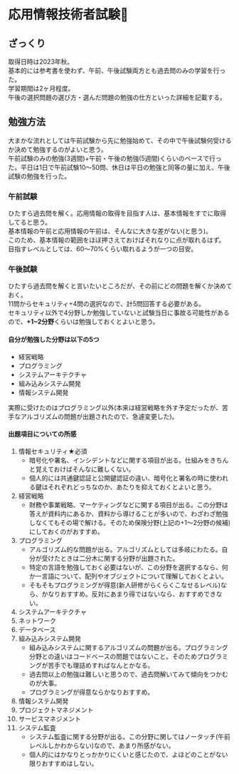 # 応用情報技術者試験🚧

## ざっくり

取得日時は2023年秋。<br/>
基本的には参考書を使わず、午前、午後試験両方とも過去問のみの学習を行った。<br/>
学習期間は2ヶ月程度。<br/>午後の選択問題の選び方・選んだ問題の勉強の仕方といった詳細を記載する。

## 勉強方法

大まかな流れとしては午前試験から先に勉強始めて、その中で午後試験何受けるか決めて勉強するのがよいと思う。<br/>
午前試験のみの勉強(3週間)+午前・午後の勉強(5週間)くらいのペースで行った。平日は1日で午前試験10～50問、休日は平日の勉強と同等の量に加え、午後試験の勉強を行った。

### 午前試験

ひたすら過去問を解く。応用情報の取得を目指す人は、基本情報をすでに取得してると思う。<br/>
基本情報の午前と応用情報の午前は、そんなに大きな差がない(と思う)。<br/>
このため、基本情報の範囲をほぼ押さえておけばそれなりに点が取れるはず。<br/>
目指すレベルとしては、60～70%くらい取れるようが一つの目安。

### 午後試験

ひたすら過去問を解くと言いたいところだが、その前にどの問題を解くか決めておく。<br/>
11問からセキュリティ+4問の選択なので、計5問回答する必要がある。<br/>
セキュリティ以外で4分野しか勉強していないと試験当日に事故る可能性があるので、**+1~2分野**くらいは勉強しておくとよいと思う。<br/>

#### 自分が勉強した分野は以下の5つ

* 経営戦略
* プログラミング
* システムアーキテクチャ
* 組み込みシステム開発
* 情報システム開発

実際に受けたのはプログラミング以外(本来は経営戦略を外す予定だったが、苦手なアルゴリズムの問題が出題されたので、急遽変更した)。

#### 出題項目についての所感

1. 情報セキュリティ★必須
   * 暗号化や署名、インシデントなどに関する項目が出る。仕組みをきちんと覚えておけばそんなに難しくない。
   * 個人的には共通鍵認証と公開鍵認証の違い、暗号化と署名の時に使われる鍵はそれぞれどっちなのか、あたりを抑えておくとよいと思う。
2. 経営戦略
   * 財務や事業戦略、マーケティングなどに関する項目が出る。この分野は答えが資料内にあるか、資料から導けることが多いので、わざわざ勉強しなくてもその場で解ける。そのため保険分野(上記の+1～2分野の候補)にしておくのがおすすめ。
3. プログラミング
   * アルゴリズム的な問題が出る。アルゴリズムとしては多岐にわたる。自分が受けたときは二分木に関する分野が出題された。
   * 特定の言語を勉強しておく必要はないが、この分野を選択するなら、何か一言語について、配列やオブジェクトについて理解しておくとよい。
   * そもそもプログラミングが得意(新人研修がらくらくこなせるレベル)なら、かなりおすすめ。反対にあまり得ではないなら、おすすめできない。
4. システムアーキテクチャ
5. ネットワーク
6. データベース
7. 組み込みシステム開発
   * 組み込みシステムに関するアルゴリズムの問題が出る。プログラミング分野との違いはコードベースの問題ではないこと。そのためプログラミングが苦手でも理詰めすればなんとかなる。
   * 過去問以上の勉強は難しいと思うので、過去問解いてみて傾向をつかむのが大事。
   * プログラミングが得意ならかなりおすすめ。
8. 情報システム開発
9. プロジェクトマネジメント
10. サービスマネジメント
11. システム監査
    * システム監査に関する分野が出る。この分野に関してはノータッチ(午前レベルしかわからない)なので、あまり所感がない。
    * 個人的にはかなりとっかかりにくいと感じたので、よほどのことがない限りおすすめはしない。  
